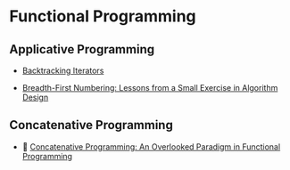 # Functional Programming

## Applicative Programming

* [Backtracking Iterators](https://www.lri.fr/~filliatr/publis/enum2.pdf)

* [Breadth-First Numbering: Lessons from a Small Exercise in Algorithm Design](http://www.cs.tufts.edu/~nr/cs257/archive/chris-okasaki/breadth-first.pdf)

## Concatenative Programming

* :scroll: [Concatenative Programming: An Overlooked Paradigm in Functional Programming](http://mitarbeiter.hs-heilbronn.de/~herzberg/Publications/ICSOFT.2009.pdf)
